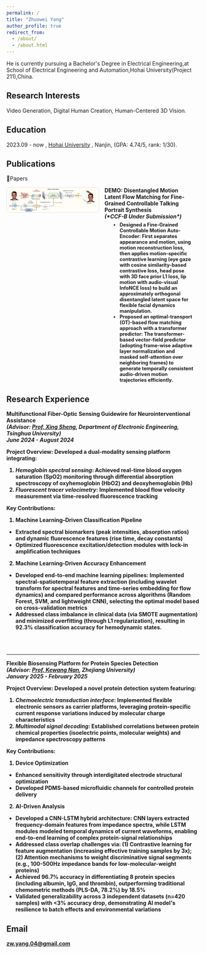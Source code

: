 ```yaml
---
permalink: /
title: "Zhuowei Yang"
author_profile: true
redirect_from: 
  - /about/
  - /about.html
---
```

He is currently pursuing a Bachelor's Degree in Electrical Engineering,at School of Electrical Engineering and Automation,Hohai University(Project 211),China.

Research Interests
------
Video Generation, Digital Human Creation, Human-Centered 3D Vision.



Education
------
2023.09 -  now , [Hohai University](https://www.hhu.edu.cn/) , Nanjin, (GPA: 4.74/5, rank: 1/30).

Publications
------
📕Papers

<!-- 可选的局部样式：只影响本段 -->
<style>
  .pub-item{display:flex;align-items:flex-start;gap:14px;margin:14px 0 20px 0}
  .pub-item img{width:240px;max-width:40vw;height:auto;border:1px solid #e5e7eb;border-radius:8px}
  .pub-meta{flex:1}
  .pub-meta p{margin:0 0 6px 0}
  .pub-meta ul{margin:6px 0 0 18px}
  /* 移动端换行 */
  @media (max-width:640px){
    .pub-item{flex-direction:column}
    .pub-item img{width:100%;max-width:100%}
  }
</style>

<div class="pub-item">
  <!-- 封面图：换成你的图片路径 -->
  <img src="/images/paper-1.png" alt="DEMO Paper Cover" />

  <div class="pub-meta">
    <p>
      <strong>DEMO: Disentangled Motion Latent Flow Matching for Fine-Grained Controllable Talking Portrait Synthesis<strong><br/>
      <em>(*CCF-B Under Submission*)</em>
    </p>
    <ul style="font-size: 0.9em;">
      <li>Designed a Fine-Grained Controllable Motion Auto-Encoder: First separates appearance and motion, using motion reconstruction loss, then applies motion-specific contrastive learning (eye gaze with cosine similarity-based contrastive loss, head pose with 3D face prior L1 loss, lip motion with audio-visual InfoNCE loss) to build an approximately orthogonal disentangled latent space for flexible facial dynamics manipulation.</li>
      <li>Proposed an optimal-transport (OT)-based flow matching approach with a transformer predictor: The transformer-based vector-field predictor (adopting frame-wise adaptive layer normalization and masked self-attention over neighboring frames) to generate temporally consistent audio-driven motion trajectories efficiently.</li>
    </ul>
  </div>
</div>

Research Experience
------
**Multifunctional Fiber-Optic Sensing Guidewire for Neurointerventional Assistance**  
*(Advisor: [Prof. Xing Sheng](http://web.ee.tsinghua.edu.cn/shengxing/zh_CN/index.htm), Department of Electronic Engineering, **Tsinghua University**)*<br />
*June 2024 - August 2024*  

Project Overview: Developed a dual-modality sensing platform integrating:  
1. *Hemoglobin spectral sensing*: Achieved real-time blood oxygen saturation (SpO2) monitoring through differential absorption spectroscopy of oxyhemoglobin (HbO2) and deoxyhemoglobin (Hb)
2. *Fluorescent tracer velocimetry*: Implemented blood flow velocity measurement via time-resolved fluorescence tracking  

Key Contributions:  
1. Machine Learning–Driven Classification Pipeline  
- Extracted spectral biomarkers (peak intensities, absorption ratios) and dynamic fluorescence features (rise time, decay constants)
- Optimized fluorescence excitation/detection modules with lock-in amplification techniques  
2. Machine Learning-Driven Accuracy Enhancement   
- Developed end-to-end machine learning pipelines: Implemented spectral-spatiotemporal feature extraction (including wavelet transform for spectral features and time-series embedding for flow dynamics) and compared performance across algorithms (Random Forest, SVM, and lightweight CNN), selecting the optimal model based on cross-validation metrics   
- Addressed class imbalance in clinical data (via SMOTE augmentation) and minimized overfitting (through L1 regularization), resulting in **92.3% classification accuracy** for hemodynamic states. 
<br />
<br />



------
**Flexible Biosensing Platform for Protein Species Detection**  
*(Advisor: [Prof. Kewang Nan](https://person.zju.edu.cn/knan), **Zhejiang University**)*<br />
*January 2025 - February 2025*  

Project Overview: Developed a novel protein detection system featuring:  
1. *Chemoelectric transduction interface*: Implemented flexible electronic sensors as carrier platforms, leveraging protein-specific current response variations induced by molecular charge characteristics  
2. *Multimodal signal decoding*: Established correlations between protein chemical properties (isoelectric points, molecular weights) and impedance spectroscopy patterns  

Key Contributions:
1. Device Optimization  
 - Enhanced sensitivity through interdigitated electrode structural optimization  
 - Developed PDMS-based microfluidic channels for controlled protein delivery  

2. AI-Driven Analysis  
 - Developed a CNN-LSTM hybrid architecture: CNN layers extracted frequency-domain features from impedance spectra, while LSTM modules modeled temporal dynamics of current waveforms, enabling end-to-end learning of complex protein-signal relationships  
 - Addressed class overlap challenges via: (1) Contrastive learning for feature augmentation (increasing effective training samples by 3x); (2) Attention mechanisms to weight discriminative signal segments (e.g., 100-500Hz impedance bands for low-molecular-weight proteins)  
 - Achieved **96.7% accuracy** in differentiating 8 protein species (including albumin, IgG, and thrombin), outperforming traditional chemometric methods (PLS-DA, 78.2%) by 18.5%  
 - Validated generalizability across 3 independent datasets (n=420 samples) with <3% accuracy drop, demonstrating AI model's resilience to batch effects and environmental variations  


Email
------
zw.yang.04@gmail.com
